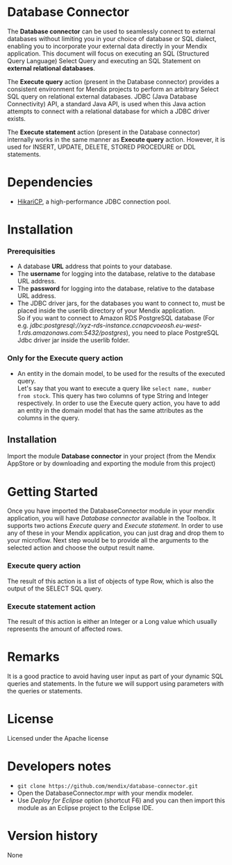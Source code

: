 # Database Connector

The **Database connector** can be used to seamlessly connect to external databases without limiting you in your choice of database or SQL dialect, enabling you to incorporate your external data directly in your Mendix application.
This document will focus on executing an SQL (Structured Query Language) Select Query and executing an SQL Statement on **external relational databases**. 

The **Execute query** action (present in the Database connector) provides a consistent environment for Mendix projects to perform an arbitrary Select SQL query on relational external databases. JDBC (Java Database Connectivity) API, a standard Java API, 
is used when this Java action attempts to connect with a relational database for which a JDBC driver exists.

The **Execute statement** action (present in the Database connector) internally works in the same manner as **Execute query** action.
However, it is used for INSERT, UPDATE, DELETE, STORED PROCEDURE or DDL statements.

# Dependencies
* [HikariCP](http://brettwooldridge.github.io/HikariCP/), a high-performance JDBC connection pool.

# Installation
### Prerequisities
* A database **URL** address that points to your database.
* The **username** for logging into the database, relative to the database URL address.
* The **password** for logging into the database, relative to the database URL address.
* The JDBC driver jars, for the databases you want to connect to, must be placed inside the userlib directory of your Mendix application.  
So if you want to connect to Amazon RDS PostgreSQL database (For e.g. *jdbc:postgresql://xyz-rds-instance.ccnapcvoeosh.eu-west-1.rds.amazonaws.com:5432/postgres*), 
you need to place PostgreSQL Jdbc driver jar inside the userlib folder.

### Only for the Execute query action
* An entity in the domain model, to be used for the results of the executed query.  
Let's say that you want to execute a query like `select name, number from stock`. This query has two columns of type String and Integer respectively. In order to use the Execute query action, you have to add an entity in the domain model that has the same attributes as the columns in the query.

## Installation
Import the module **Database connector** in your project (from the Mendix AppStore or by downloading and exporting the module from this project)

# Getting Started
Once you have imported the DatabaseConnector module in your mendix application, you will have *Database connector* available in the Toolbox. It supports two actions *Execute query* and *Execute statement*.
In order to use any of these in your Mendix application, you can just drag and drop them to your microflow.
Next step would be to provide all the arguments to the selected action and choose the output result name. 

### Execute query action
The result of this action is a list of objects of type Row, which is also the output of the SELECT SQL query.

### Execute statement action
The result of this action is either an Integer or a Long value which usually represents the amount of affected rows.

# Remarks
It is a good practice to avoid having user input as part of your dynamic SQL queries and statements. In the future we will support using parameters with the queries or statements.

# License
Licensed under the Apache license

# Developers notes
* `git clone https://github.com/mendix/database-connector.git`
* Open the DatabaseConnector.mpr with your mendix modeler.
* Use *Deploy for Eclipse* option (shortcut F6) and you can then import this module as an Eclipse project to the Eclipse IDE.

# Version history
None
